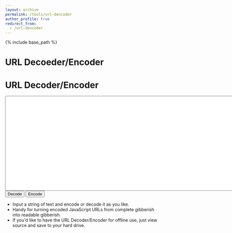 ```yaml
---
layout: archive
permalink: /tools/url-dencoder
author_profile: true
redirect_from:
  - /url-dencoder
---
```


{% include base_path %}
# URL Decoeder/Encoder

<form onsubmit="return false;">
<h1>URL Decoder/Encoder</h1>

<textarea cols="100" rows="20" id="dencoder"></textarea>
<div>
<input type="button" onclick="decode()" value="Decode">
<input type="button" onclick="encode()" value="Encode">
</div>

<ul>
<li>Input a string of text and encode or decode it as you like.</li>
<li>Handy for turning encoded JavaScript URLs from complete gibberish into readable gibberish.</li>
<li>If you'd like to have the URL Decoder/Encoder for offline use, just view source and save to your hard drive.</li>
</ul>

</form>
